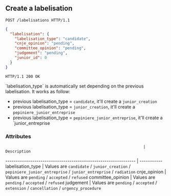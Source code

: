 ## Create a labelisation

```http
POST /labelisations HTTP/1.1
```

```json
{
  "labelisation": {
    "labelisation_type": "candidate",
    "cnje_opinion": "pending",
    "committee_opinion": "pending",
    "judgement": "pending",
    "junior_id": 0
  }
}
```

```http
HTTP/1.1 200 OK
```

<aside class="notice">
  `labelisation_type` is automatically set depending on the previous labelisation.
  It works as follow:
  <ul>
    <li>previous labelisation_type = <code>candidate</code>, it'll create a <code>junior_creation</code></li>
    <li>previous labelisation_type = <code>junior_creation</code>, it'll create a <code>pepiniere_junior_entreprise</code></li>
    <li>previous labelisation_type = <code>pepiniere_junior_entreprise</code>, it'll create a `junior_entreprise</code></li>
  </ul>
</aside>

### Attributes

                                                                | Description
--------------------------------------------------------------- | -----------
labelisation_type                                               | Values are `candidate` / `junior_creation` / `pepiniere_junior_entreprise` / `junior_entreprise` / `radiation`
cnje_opinion                                                    | Values are `pending` / `accepted` / `refused`
committee_opinion                                               | Values are `pending` / `accepted` / `refused`
judgement                                                       | Values are `pending` / `accepted` / `extension` / `cancellation` / `urgency_procedure`
